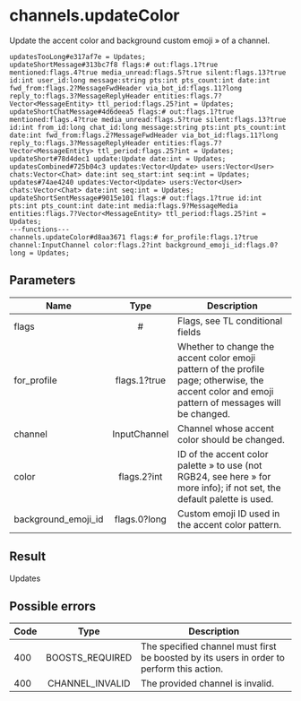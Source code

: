 # channels.updateColor
Update the accent color and background custom emoji » of a channel.

```
updatesTooLong#e317af7e = Updates;
updateShortMessage#313bc7f8 flags:# out:flags.1?true mentioned:flags.4?true media_unread:flags.5?true silent:flags.13?true id:int user_id:long message:string pts:int pts_count:int date:int fwd_from:flags.2?MessageFwdHeader via_bot_id:flags.11?long reply_to:flags.3?MessageReplyHeader entities:flags.7?Vector<MessageEntity> ttl_period:flags.25?int = Updates;
updateShortChatMessage#4d6deea5 flags:# out:flags.1?true mentioned:flags.4?true media_unread:flags.5?true silent:flags.13?true id:int from_id:long chat_id:long message:string pts:int pts_count:int date:int fwd_from:flags.2?MessageFwdHeader via_bot_id:flags.11?long reply_to:flags.3?MessageReplyHeader entities:flags.7?Vector<MessageEntity> ttl_period:flags.25?int = Updates;
updateShort#78d4dec1 update:Update date:int = Updates;
updatesCombined#725b04c3 updates:Vector<Update> users:Vector<User> chats:Vector<Chat> date:int seq_start:int seq:int = Updates;
updates#74ae4240 updates:Vector<Update> users:Vector<User> chats:Vector<Chat> date:int seq:int = Updates;
updateShortSentMessage#9015e101 flags:# out:flags.1?true id:int pts:int pts_count:int date:int media:flags.9?MessageMedia entities:flags.7?Vector<MessageEntity> ttl_period:flags.25?int = Updates;
---functions---
channels.updateColor#d8aa3671 flags:# for_profile:flags.1?true channel:InputChannel color:flags.2?int background_emoji_id:flags.0?long = Updates;
```

## Parameters
| Name | Type | Description |
| ---- | :----: | ----------- |
| flags | # | Flags, see TL conditional fields |
| for_profile | flags.1?true | Whether to change the accent color emoji pattern of the profile page; otherwise, the accent color and emoji pattern of messages will be changed. |
| channel | InputChannel | Channel whose accent color should be changed. |
| color | flags.2?int | ID of the accent color palette » to use (not RGB24, see here » for more info); if not set, the default palette is used. |
| background_emoji_id | flags.0?long | Custom emoji ID used in the accent color pattern. |


## Result
Updates

## Possible errors
| Code | Type | Description |
| ---- | :----: | ----------- |
| 400 | BOOSTS_REQUIRED | The specified channel must first be boosted by its users in order to perform this action. |
| 400 | CHANNEL_INVALID | The provided channel is invalid. |

